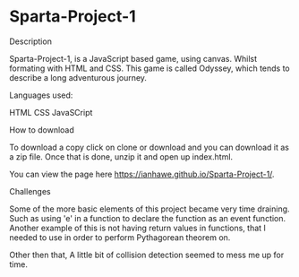 # Sparta-Project-1

Description

Sparta-Project-1, is a JavaScript based game, using canvas. Whilst formating with HTML and CSS. This game is called Odyssey, which tends to describe a long adventurous journey.

Languages used:

HTML
CSS
JavaSCript

How to download

To download a copy click on  clone or download and you can download it as a zip file. Once that is done, unzip it and open up index.html.

You can view the page here
https://ianhawe.github.io/Sparta-Project-1/.

Challenges 

Some of the more basic elements of this project became very time draining. Such as using 'e' in a function to declare the function as an event function. Another example of this is not having return values in functions, that I needed to use in order to perform Pythagorean theorem on.

Other then that, A little bit of collision detection seemed to mess me up for time.
